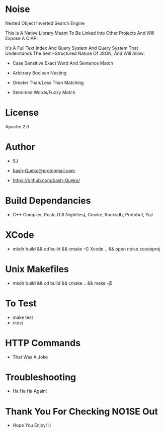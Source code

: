 # Noise

Nested Object Inverted Search Engine

This Is A Native Library Meant To Be Linked Into Other Projects And Will Expose A C API

It's A Full Text Index And Query System And Query System That Understands The Semi-Structured Nature Of JSON, And Will Allow:

* Case Sensitive Exact Word And Sentence Match

* Arbitrary Boolean Nesting

* Greater Than/Less Than Matching

* Stemmed Words/Fuzzy Match

# License
Apache 2.0

# Author

* SJ

* bash-Queko@protonmail.com

* https://github.com/bash-Queko/

# Build Dependancies

* C++ Compiler, Rustc (1.8 Nightlies), Cmake, Rocksdb, Protobuf, Yajl

# XCode

* mkdir build && cd build && cmake -G Xcode .. && open noise.xcodeproj

# Unix Makefiles

* mkdir build && cd build && cmake .. && make -j5

# To Test

* make test
* ctest

# HTTP Commands

*  That Was A Joke

# Troubleshooting

*  Ha Ha Ha Again!

# Thank You For Checking NO1SE Out

* Hope You Enjoy! :)

